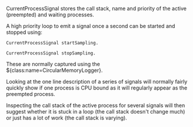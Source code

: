 CurrentProcessSignal stores the call stack, name and priority of the active (preempted) and waiting processes.

A high priority loop to emit a signal once a second can be started and stopped using:

	CurrentProcessSignal startSampling.
	
	CurrentProcessSignal stopSampling.

These are normally captured using the ${class:name=CircularMemoryLogger}.

Looking at the one line description of a series of signals will normally fairly quickly show if one process is CPU bound as it will regularly appear as the preempted process.

Inspecting the call stack of the active process for several signals will then suggest whether it is stuck in a loop (the call stack doesn't change much) or just has a lot of work (the call stack is varying).


